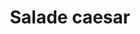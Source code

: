 ---
title: Salade caesar
description: >
  De la salade iceberg, les morceaux de poulet francais panés, trés peu d'anchois.
img: 28-salade-caesar.jpg
price: 7
display: 
  dish: true
  list-day: true
  list-takeaway: false
  list-drink: false
---